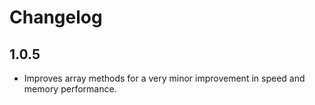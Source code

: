 # Changelog

## 1.0.5

- Improves array methods for a very minor improvement in speed and memory performance.
